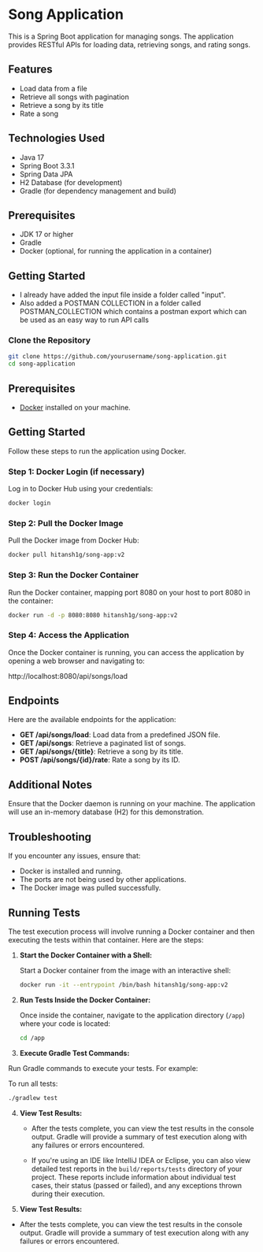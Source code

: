 # Song Application

This is a Spring Boot application for managing songs. The application provides RESTful APIs for loading data, retrieving songs, and rating songs.

## Features

- Load data from a file
- Retrieve all songs with pagination
- Retrieve a song by its title
- Rate a song

## Technologies Used

- Java 17
- Spring Boot 3.3.1
- Spring Data JPA
- H2 Database (for development)
- Gradle (for dependency management and build)

## Prerequisites

- JDK 17 or higher
- Gradle
- Docker (optional, for running the application in a container)

## Getting Started
- I already have added the input file inside a folder called "input".
- Also added a POSTMAN COLLECTION in a folder called POSTMAN_COLLECTION which contains a postman export which can be used as an easy way to run API calls


### Clone the Repository

```bash
git clone https://github.com/yourusername/song-application.git
cd song-application
```
## Prerequisites

- [Docker](https://www.docker.com/products/docker-desktop) installed on your machine.

## Getting Started

Follow these steps to run the application using Docker.

### Step 1: Docker Login (if necessary)

Log in to Docker Hub using your credentials:

```sh
docker login
```
### Step 2: Pull the Docker Image

Pull the Docker image from Docker Hub:

```sh
docker pull hitansh1g/song-app:v2
```

### Step 3: Run the Docker Container
Run the Docker container, mapping port 8080 on your host to port 8080 in the container:
```sh
docker run -d -p 8080:8080 hitansh1g/song-app:v2 
```

### Step 4: Access the Application
Once the Docker container is running, you can access the application by opening a web browser and navigating to:

http://localhost:8080/api/songs/load


## Endpoints

Here are the available endpoints for the application:

- **GET /api/songs/load**: Load data from a predefined JSON file.
- **GET /api/songs**: Retrieve a paginated list of songs.
- **GET /api/songs/{title}**: Retrieve a song by its title.
- **POST /api/songs/{id}/rate**: Rate a song by its ID.

## Additional Notes

Ensure that the Docker daemon is running on your machine.
The application will use an in-memory database (H2) for this demonstration.

## Troubleshooting

If you encounter any issues, ensure that:

- Docker is installed and running.
- The ports are not being used by other applications.
- The Docker image was pulled successfully.

## Running Tests

The test execution process will involve running a Docker container and then executing the tests within that container. Here are the steps:

1. **Start the Docker Container with a Shell:**

   Start a Docker container from the image with an interactive shell:

   ```sh
   docker run -it --entrypoint /bin/bash hitansh1g/song-app:v2
    ```
2. **Run Tests Inside the Docker Container:**

   Once inside the container, navigate to the application directory (`/app`) where your code is located:

   ```sh
   cd /app
   ```

3. **Execute Gradle Test Commands:**

Run Gradle commands to execute your tests. For example:

To run all tests:
   ```sh
./gradlew test
   ```

4. **View Test Results:**

   - After the tests complete, you can view the test results in the console output. Gradle will provide a summary of test execution along with any failures or errors encountered.

   - If you're using an IDE like IntelliJ IDEA or Eclipse, you can also view detailed test reports in the `build/reports/tests` directory of your project. These reports include information about individual test cases, their status (passed or failed), and any exceptions thrown during their execution.


5. **View Test Results:**

- After the tests complete, you can view the test results in the console output. Gradle will provide a summary of test execution along with any failures or errors encountered.